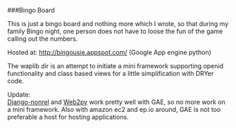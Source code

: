 ###Bingo Board

This is just a bingo board and nothing more which I wrote, so that during my
family Bingo night, one person does not have to loose the fun of the game
calling out the numbers.

Hosted at: <http://bingousie.appspot.com/> (Google App engine python)

The waplib dir is an attempt to initiate a mini framework supporting openid
functionality and class based views for a little simplification with DRYer
code.

Update:  
[Django-nonrel](http://www.allbuttonspressed.com/projects/django-nonrel) and
[Web2py](http://web2py.com/) work pretty well with GAE, so no more work on a
mini framework. Also with amazon ec2 and ep.io around, GAE is not too
preferable a host for hosting applications.
